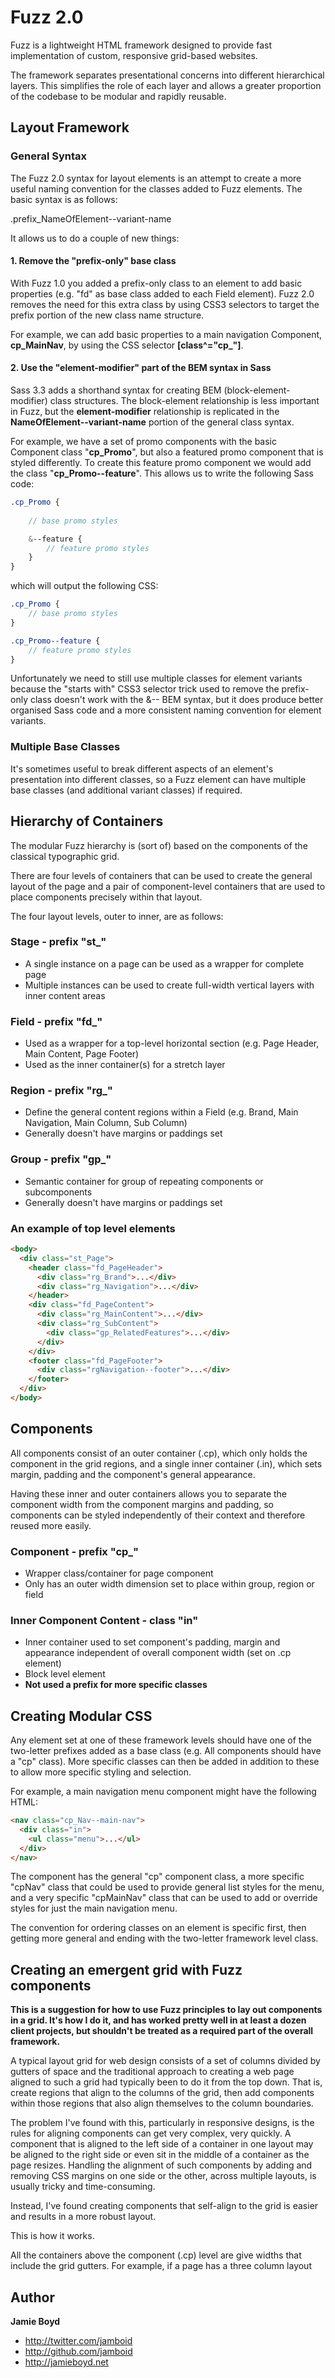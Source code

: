 # Fuzz 2.0

Fuzz is a lightweight HTML framework designed to provide fast implementation of custom, responsive grid-based websites.

The framework separates presentational concerns into different hierarchical layers. This simplifies the role of each layer and allows a greater proportion of the codebase to be modular and rapidly reusable.

## Layout Framework

### General Syntax

The Fuzz 2.0 syntax for layout elements is an attempt to create a more useful naming convention for the classes added to Fuzz elements. The basic syntax is as follows:

.prefix_NameOfElement--variant-name

It allows us to do a couple of new things:

#### 1. Remove the "prefix-only" base class

With Fuzz 1.0 you added a prefix-only class to an element to add basic properties (e.g. "fd" as base class added to each Field element). Fuzz 2.0 removes the need for this extra class by using CSS3 selectors to target the prefix portion of the new class name structure.

For example, we can add basic properties to a main navigation Component, **cp_MainNav**, by using the CSS selector **[class^="cp_"]**.

#### 2. Use the "element-modifier" part of the BEM syntax in Sass

Sass 3.3 adds a shorthand syntax for creating BEM (block-element-modifier) class structures. The block-element relationship is less important in Fuzz, but the **element-modifier** relationship is replicated in the **NameOfElement--variant-name** portion of the general class syntax.

For example, we have a set of promo components with the basic Component class "**cp_Promo**", but also a featured promo component that is styled differently. To create this feature promo component we would add the class "**cp_Promo--feature**". This allows us to write the following Sass code:

```sass
.cp_Promo {
	
	// base promo styles

	&--feature {
		// feature promo styles
	}
}
```

which will output the following CSS:

```sass
.cp_Promo {
	// base promo styles
}

.cp_Promo--feature {
	// feature promo styles
}
```

Unfortunately we need to still use multiple classes for element variants because the "starts with" CSS3 selector trick used to remove the prefix-only class doesn't work with the &-- BEM syntax, but it does produce better organised Sass code and a more consistent naming convention for element variants.

### Multiple Base Classes

It's sometimes useful to break different aspects of an element's presentation into different classes, so a Fuzz element can have multiple base classes (and additional variant classes) if required.

## Hierarchy of Containers

The modular Fuzz hierarchy is (sort of) based on the components of the classical typographic grid.

There are four levels of containers that can be used to create the general layout of the page and a pair of component-level containers that are used to place components precisely within that layout.

The four layout levels, outer to inner, are as follows:

### Stage - prefix "st_"

* A single instance on a page can be used as a wrapper for complete page
* Multiple instances can be used to create full-width vertical layers with inner content areas

### Field - prefix "fd_"

* Used as a wrapper for a top-level horizontal section (e.g. Page Header, Main Content, Page Footer)
* Used as the inner container(s) for a stretch layer


### Region - prefix "rg_"

* Define the general content regions within a Field (e.g. Brand, Main Navigation, Main Column, Sub Column)
* Generally doesn't have margins or paddings set


### Group - prefix "gp_"

* Semantic container for group of repeating components or subcomponents
* Generally doesn't have margins or paddings set

### An example of top level elements

```html
<body>
  <div class="st_Page">
    <header class="fd_PageHeader">
      <div class="rg_Brand">...</div>
      <div class="rg_Navigation">...</div>
    </header>
    <div class="fd_PageContent">
      <div class="rg_MainContent">...</div>
      <div class="rg_SubContent">
        <div class="gp_RelatedFeatures">...</div>
      </div>
    </div>
    <footer class="fd_PageFooter">
      <div class="rgNavigation--footer">...</div>
    </footer>
  </div>
</body>
```

## Components

All components consist of an outer container (.cp), which only holds the component in the grid regions, and a single inner container (.in), which sets margin, padding and the component's general appearance.

Having these inner and outer containers allows you to separate the component width from the component margins and padding, so components can be styled independently of their context and therefore reused more easily.

### Component - prefix "cp_"

* Wrapper class/container for page component
* Only has an outer width dimension set to place within group, region or field


### Inner Component Content - class "in"

* Inner container used to set component's padding, margin and appearance independent of overall component width (set on .cp element)
* Block level element
* **Not used a prefix for more specific classes**

## Creating Modular CSS

Any element set at one of these framework levels should have one of the two-letter prefixes added as a base class (e.g. All components should have a "cp" class). More specific classes can then be added in addition to these to allow more specific styling and selection.

For example, a main navigation menu component might have the following HTML:

```html
<nav class="cp_Nav--main-nav">
  <div class="in">
    <ul class="menu">...</ul>
  </div>
</nav>
```

The component has the general "cp" component class, a more specific "cpNav" class that could be used to provide general list styles for the menu, and a very specific "cpMainNav" class that can be used to add or override styles for just the main navigation menu.

The convention for ordering classes on an element is specific first, then getting more general and ending with the two-letter framework level class.

## Creating an emergent grid with Fuzz components

**This is a suggestion for how to use Fuzz principles to lay out components in a grid. It's how I do it, and has worked pretty well in at least a dozen client projects, but shouldn't be treated as a required part of the overall framework.**

A typical layout grid for web design consists of a set of columns divided by gutters of space and the traditional approach to creating a web page aligned to such a grid had typically been to do it from the top down. That is, create regions that align to the columns of the grid, then add components within those regions that also align themselves to the column boundaries.

The problem I've found with this, particularly in responsive designs, is the rules for aligning components can get very complex, very quickly. A component that is aligned to the left side of a container in one layout may be aligned to the right side or even sit in the middle of a container as the page resizes. Handling the alignment of such components by adding and removing CSS margins on one side or the other, across multiple layouts, is usually tricky and time-consuming.

Instead, I've found creating components that self-align to the grid is easier and results in a more robust layout.

This is how it works.

All the containers above the component (.cp) level are give widths that include the grid gutters. For example, if a page has a three column layout


## Author

**Jamie Boyd**

+ http://twitter.com/jamboid
+ http://github.com/jamboid
+ http://jamieboyd.net
